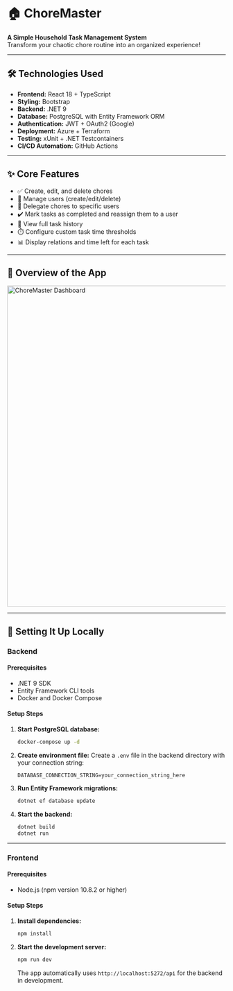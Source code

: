 # 🏠 ChoreMaster

**A Simple Household Task Management System**  
Transform your chaotic chore routine into an organized experience!

---

## 🛠️ Technologies Used

- **Frontend:** React 18 + TypeScript
- **Styling:** Bootstrap
- **Backend:** .NET 9
- **Database:** PostgreSQL with Entity Framework ORM
- **Authentication:** JWT + OAuth2 (Google)
- **Deployment:** Azure + Terraform
- **Testing:** xUnit + .NET Testcontainers
- **CI/CD Automation:** GitHub Actions

---

## ✨ Core Features

- ✅ Create, edit, and delete chores
- 👥 Manage users (create/edit/delete)
- 🔁 Delegate chores to specific users
- ✔️ Mark tasks as completed and reassign them to a user
- 📜 View full task history
- ⏱️ Configure custom task time thresholds
- 📊 Display relations and time left for each task

---

## 🧩 Overview of the App

<img width="1396" height="740" alt="ChoreMaster Dashboard" src="https://github.com/user-attachments/assets/a8a7edc1-c948-4635-bd1a-97151fe1539e" />

---

## 🚀 Setting It Up Locally

### Backend

#### Prerequisites

- .NET 9 SDK
- Entity Framework CLI tools
- Docker and Docker Compose

#### Setup Steps

1. **Start PostgreSQL database:**

   ```bash
   docker-compose up -d
   ```

2. **Create environment file:**
   Create a `.env` file in the backend directory with your connection string:

   ```env
   DATABASE_CONNECTION_STRING=your_connection_string_here
   ```

3. **Run Entity Framework migrations:**

   ```bash
   dotnet ef database update
   ```

4. **Start the backend:**
   ```bash
   dotnet build
   dotnet run
   ```

---

### Frontend

#### Prerequisites

- Node.js (npm version 10.8.2 or higher)

#### Setup Steps

1. **Install dependencies:**

   ```bash
   npm install
   ```

2. **Start the development server:**

   ```bash
   npm run dev
   ```

   The app automatically uses `http://localhost:5272/api` for the backend in development.
